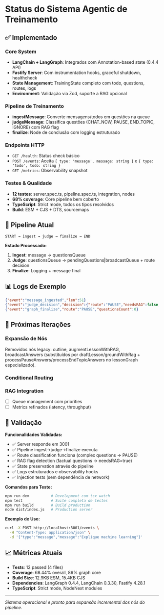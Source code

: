 # Status do Sistema Agentic de Treinamento

## ✅ Implementado

### Core System
- **LangChain + LangGraph**: Integrados com Annotation-based state (0.4.4 API)
- **Fastify Server**: Com instrumentation hooks, graceful shutdown, healthcheck
- **State Management**: TrainingState completo com todo, questions, routes, logs
- **Environment**: Validação via Zod, suporte a RAG opcional

### Pipeline de Treinamento
- **ingestMessage**: Converte mensagens/todos em questões na queue
- **judgeMessage**: Classifica questões (CHAT_NOW, PAUSE, END_TOPIC, IGNORE) com RAG flag
- **finalize**: Node de conclusão com logging estruturado

### Endpoints HTTP
- `GET /health`: Status check básico
- `POST /events`: Aceita `{ type: 'message', message: string }` e `{ type: 'todo', todo: string }`
- `GET /metrics`: Observability snapshot

### Testes & Qualidade
- **12 testes**: server.spec.ts, pipeline.spec.ts, integration, nodes
- **68% coverage**: Core pipeline bem coberto
- **TypeScript**: Strict mode, todos os tipos resolvidos
- **Build**: ESM + CJS + DTS, sourcemaps

## 🔄 Pipeline Atual

```
START → ingest → judge → finalize → END
```

**Estado Processado:**
1. **Ingest**: message → questionsQueue
2. **Judge**: questionsQueue → pendingQuestions|broadcastQueue + route decision
3. **Finalize**: Logging + message final

## 📊 Logs de Exemplo

```json
{"event":"message_ingested","len":51}
{"event":"judge_decision","decision":{"route":"PAUSE","needsRAG":false,"reason":"complex_explanation","priority":4}}
{"event":"graph_finalize","route":"PAUSE","questionsCount":0}
```

## 🚧 Próximas Iterações

### Expansão de Nós

Removidos nós legacy: outline, augmentLessonWithRAG, broadcastAnswers (substituídos por draftLesson/groundWithRag + processPauseAnswers/processEndTopicAnswers no lessonGraph especializado).

### Conditional Routing

### RAG Integration

- [ ] Queue management com priorities
- [ ] Metrics refinados (latency, throughput)

## 🎯 Validação

**Funcionalidades Validadas:**

- ✅ Server responde em 3001
- ✅ Pipeline ingest→judge→finalize executa
- ✅ Route classification funciona (complex questions → PAUSE)
- ✅ RAG flag detection (factual questions → needsRAG=true)
- ✅ State preservation através do pipeline
- ✅ Logs estruturados e observability hooks
- ✅ Injection tests (sem dependência de network)

**Comandos para Teste:**

```bash
npm run dev          # Development com tsx watch
npm test             # Suite completa de testes
npm run build        # Build production
node dist/index.js   # Production server
```

**Exemplo de Uso:**

```bash
curl -X POST http://localhost:3001/events \
  -H "Content-Type: application/json" \
  -d '{"type":"message","message":"Explique machine learning"}'
```

## 📈 Métricas Atuais

- **Tests**: 12 passed (4 files)
- **Coverage**: 68.44% overall, 89% graph core
- **Build Size**: 12.9KB ESM, 15.4KB CJS
- **Dependencies**: LangGraph 0.4.4, LangChain 0.3.30, Fastify 4.28.1
- **TypeScript**: Strict mode, NodeNext modules

---

*Sistema operacional e pronto para expansão incremental dos nós do pipeline.*
